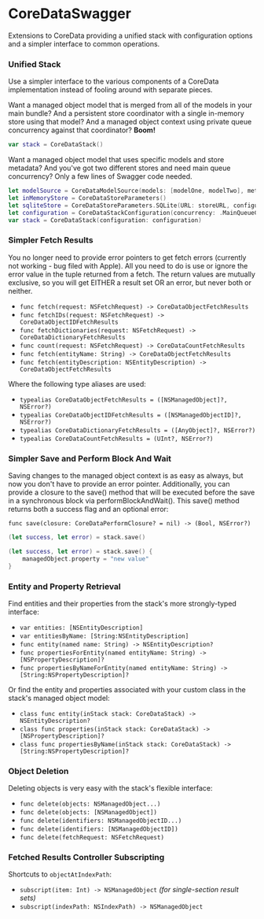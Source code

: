 CoreDataSwagger
===============

Extensions to CoreData providing a unified stack with configuration options and a simpler interface to common operations.

### Unified Stack

Use a simpler interface to the various components of a CoreData implementation instead of fooling around with separate pieces.

Want a managed object model that is merged from all of the models in your main bundle?  And a persistent store coordinator with a single in-memory store using that model?  And a managed object context using private queue concurrency against that coordinator?  **Boom!**
```swift
var stack = CoreDataStack()
```

Want a managed object model that uses specific models and store metadata?  And you've got two different stores and need main queue concurrency?  Only a few lines of Swagger code needed.
```swift
let modelSource = CoreDataModelSource(models: [modelOne, modelTwo], metadata: metadata)
let inMemoryStore = CoreDataStoreParameters()
let sqliteStore = CoreDataStoreParameters.SQLite(URL: storeURL, configuration: "Custom", options: nil)
let configuration = CoreDataStackConfiguration(concurrency: .MainQueueConcurrencyType, modelSource: modelSource, storeParameters: [inMemoryStore, sqliteStore])
var stack = CoreDataStack(configuration: configuration)
```


### Simpler Fetch Results

You no longer need to provide error pointers to get fetch errors (currently not working - bug filed with Apple).  All you need to do is use or ignore the error value in the tuple returned from a fetch.  The return values are mutually exclusive, so you will get EITHER a result set OR an error, but never both or neither.

- `func fetch(request: NSFetchRequest) -> CoreDataObjectFetchResults`
- `func fetchIDs(request: NSFetchRequest) -> CoreDataObjectIDFetchResults`
- `func fetchDictionaries(request: NSFetchRequest) -> CoreDataDictionaryFetchResults`
- `func count(request: NSFetchRequest) -> CoreDataCountFetchResults`
- `func fetch(entityName: String) -> CoreDataObjectFetchResults`
- `func fetch(entityDescription: NSEntityDescription) -> CoreDataObjectFetchResults`

Where the following type aliases are used:

- `typealias CoreDataObjectFetchResults = ([NSManagedObject]?, NSError?)`
- `typealias CoreDataObjectIDFetchResults = ([NSManagedObjectID]?, NSError?)`
- `typealias CoreDataDictionaryFetchResults = ([AnyObject]?, NSError?)`
- `typealias CoreDataCountFetchResults = (UInt?, NSError?)`


### Simpler Save and Perform Block And Wait

Saving changes to the managed object context is as easy as always, but now you don't have to provide an error pointer.  Additionally, you can provide a closure to the save() method that will be executed before the save in a synchronous block via performBlockAndWait().  This save() method returns both a success flag and an optional error:

`func save(closure: CoreDataPerformClosure? = nil) -> (Bool, NSError?)`

```swift
(let success, let error) = stack.save()
```

```swift
(let success, let error) = stack.save() {
    managedObject.property = "new value"
}
```


### Entity and Property Retrieval

Find entities and their properties from the stack's more strongly-typed interface:
- `var entities: [NSEntityDescription]`
- `var entitiesByName: [String:NSEntityDescription]`
- `func entity(named name: String) -> NSEntityDescription?`
- `func propertiesForEntity(named entityName: String) -> [NSPropertyDescription]?`
- `func propertiesByNameForEntity(named entityName: String) -> [String:NSPropertyDescription]?`

Or find the entity and properties associated with your custom class in the stack's managed object model:
- `class func entity(inStack stack: CoreDataStack) -> NSEntityDescription?`
- `class func properties(inStack stack: CoreDataStack) -> [NSPropertyDescription]?`
- `class func propertiesByName(inStack stack: CoreDataStack) -> [String:NSPropertyDescription]?`


### Object Deletion

Deleting objects is very easy with the stack's flexible interface:
- `func delete(objects: NSManagedObject...)`
- `func delete(objects: [NSManagedObject])`
- `func delete(identifiers: NSManagedObjectID...)`
- `func delete(identifiers: [NSManagedObjectID])`
- `func delete(fetchRequest: NSFetchRequest)`


### Fetched Results Controller Subscripting

Shortcuts to `objectAtIndexPath`:
 - `subscript(item: Int) -> NSManagedObject` *(for single-section result sets)*
 - `subscript(indexPath: NSIndexPath) -> NSManagedObject`
